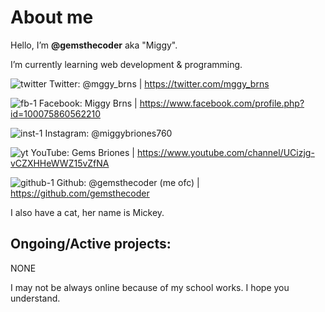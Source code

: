 # About me

Hello, I’m <b>@gemsthecoder</b> aka "Miggy".

I’m currently learning web development & programming.


![twitter](https://user-images.githubusercontent.com/101493928/189475005-1fab2dd4-366d-4214-897d-0b48a51643eb.png)
Twitter: @mggy_brns | https://twitter.com/mggy_brns

![fb-1](https://user-images.githubusercontent.com/101493928/189475023-04d35654-1dbb-40b7-8ec2-ffe0f8312bb9.png)
Facebook: Miggy Brns | https://www.facebook.com/profile.php?id=100075860562210

![inst-1](https://user-images.githubusercontent.com/101493928/189475031-d5b32f0e-4078-442c-aed7-95ca62dd1f3a.png)
Instagram: @miggybriones760

![yt](https://user-images.githubusercontent.com/101493928/189475035-92ddeda3-4d09-4cc5-b955-c702e8ea7932.png)
YouTube: Gems Briones | https://www.youtube.com/channel/UCizjg-vCZXHHeWWZ15vZfNA

![github-1](https://user-images.githubusercontent.com/101493928/189475047-702a620b-a102-4fdb-b5ce-d9b4986a83b1.png)
Github: @gemsthecoder (me ofc) | https://github.com/gemsthecoder

I also have a cat, her name is Mickey.

<h2>Ongoing/Active projects:</h2> 

NONE

I may not be always online because of my school works. I hope you understand.

<!---
gemsthecoder/gemsthecoder is a ✨ special ✨ repository because its `README.md` (this file) appears on your GitHub profile.
You can click the Preview link to take a look at your changes.
--->
